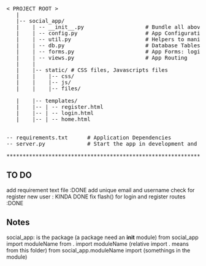 
<pre>
< PROJECT ROOT >
   |
   |-- social_app/
   |    | -- __init__.py                   # Bundle all above sections and expose 
   |    | -- config.py                     # App Configuration
   |    | -- util.py                       # Helpers to manipulate date, files 
   |    | -- db.py                         # Database Tables 
   |    | -- forms.py                      # App Forms: login, registration
   |    | -- views.py                      # App Routing
   |    |
   |    |-- static/ # CSS files, Javascripts files
   |    |    |-- css/      
   |    |    |-- js/
   |    |    |-- files/

   |    |-- templates/
   |    |-- | -- register.html
   |    |-- | -- login.html
   |    |-- | -- home.html


-- requirements.txt      # Application Dependencies
-- server.py             # Start the app in development and production

************************************************************************
</pre>


## TO DO
add requirement text file :DONE
add unique email and username check for register new user : KINDA DONE
fix flash() for login and register routes :DONE


## Notes
social_app: is the package (a package need an __init__ module)
from social_app import moduleName 
from . import moduleName (relative import . means from this folder)
from social_app.moduleName import (somethings in the module)
